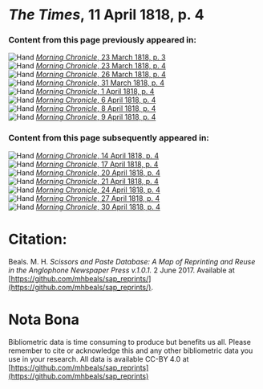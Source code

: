# *The Times*, 11 April 1818, p. 4  
  
### Content from this page previously appeared in:  
![Hand](http://scissorsandpaste.net/wp-content/uploads/2017/06/smallhandpointer.png) [*Morning Chronicle*, 23 March 1818, p. 3](https://mhbeals.github.io/sap_html/Morning-Chronicle/Morning-Chronicle-23-March-1818-p-3)  
![Hand](http://scissorsandpaste.net/wp-content/uploads/2017/06/smallhandpointer.png) [*Morning Chronicle*, 23 March 1818, p. 4](https://mhbeals.github.io/sap_html/Morning-Chronicle/Morning-Chronicle-23-March-1818-p-4)  
![Hand](http://scissorsandpaste.net/wp-content/uploads/2017/06/smallhandpointer.png) [*Morning Chronicle*, 26 March 1818, p. 4](https://mhbeals.github.io/sap_html/Morning-Chronicle/Morning-Chronicle-26-March-1818-p-4)  
![Hand](http://scissorsandpaste.net/wp-content/uploads/2017/06/smallhandpointer.png) [*Morning Chronicle*, 31 March 1818, p. 4](https://mhbeals.github.io/sap_html/Morning-Chronicle/Morning-Chronicle-31-March-1818-p-4)  
![Hand](http://scissorsandpaste.net/wp-content/uploads/2017/06/smallhandpointer.png) [*Morning Chronicle*, 1 April 1818, p. 4](https://mhbeals.github.io/sap_html/Morning-Chronicle/Morning-Chronicle-1-April-1818-p-4)  
![Hand](http://scissorsandpaste.net/wp-content/uploads/2017/06/smallhandpointer.png) [*Morning Chronicle*, 6 April 1818, p. 4](https://mhbeals.github.io/sap_html/Morning-Chronicle/Morning-Chronicle-6-April-1818-p-4)  
![Hand](http://scissorsandpaste.net/wp-content/uploads/2017/06/smallhandpointer.png) [*Morning Chronicle*, 8 April 1818, p. 4](https://mhbeals.github.io/sap_html/Morning-Chronicle/Morning-Chronicle-8-April-1818-p-4)  
![Hand](http://scissorsandpaste.net/wp-content/uploads/2017/06/smallhandpointer.png) [*Morning Chronicle*, 9 April 1818, p. 4](https://mhbeals.github.io/sap_html/Morning-Chronicle/Morning-Chronicle-9-April-1818-p-4)  
  
### Content from this page subsequently appeared in:  
![Hand](http://scissorsandpaste.net/wp-content/uploads/2017/06/smallhandpointer.png) [*Morning Chronicle*, 14 April 1818, p. 4](https://mhbeals.github.io/sap_html/Morning-Chronicle/Morning-Chronicle-14-April-1818-p-4)  
![Hand](http://scissorsandpaste.net/wp-content/uploads/2017/06/smallhandpointer.png) [*Morning Chronicle*, 17 April 1818, p. 4](https://mhbeals.github.io/sap_html/Morning-Chronicle/Morning-Chronicle-17-April-1818-p-4)  
![Hand](http://scissorsandpaste.net/wp-content/uploads/2017/06/smallhandpointer.png) [*Morning Chronicle*, 20 April 1818, p. 4](https://mhbeals.github.io/sap_html/Morning-Chronicle/Morning-Chronicle-20-April-1818-p-4)  
![Hand](http://scissorsandpaste.net/wp-content/uploads/2017/06/smallhandpointer.png) [*Morning Chronicle*, 21 April 1818, p. 4](https://mhbeals.github.io/sap_html/Morning-Chronicle/Morning-Chronicle-21-April-1818-p-4)  
![Hand](http://scissorsandpaste.net/wp-content/uploads/2017/06/smallhandpointer.png) [*Morning Chronicle*, 24 April 1818, p. 4](https://mhbeals.github.io/sap_html/Morning-Chronicle/Morning-Chronicle-24-April-1818-p-4)  
![Hand](http://scissorsandpaste.net/wp-content/uploads/2017/06/smallhandpointer.png) [*Morning Chronicle*, 27 April 1818, p. 4](https://mhbeals.github.io/sap_html/Morning-Chronicle/Morning-Chronicle-27-April-1818-p-4)  
![Hand](http://scissorsandpaste.net/wp-content/uploads/2017/06/smallhandpointer.png) [*Morning Chronicle*, 30 April 1818, p. 4](https://mhbeals.github.io/sap_html/Morning-Chronicle/Morning-Chronicle-30-April-1818-p-4)  


# Citation: 

Beals. M. H. *Scissors and Paste Database: A Map of Reprinting and Reuse in the Anglophone Newspaper Press v.1.0.1.* 2 June 2017. Available at [https://github.com/mhbeals/sap_reprints/](https://github.com/mhbeals/sap_reprints/). 

# Nota Bona

Bibliometric data is time consuming to produce but benefits us all. Please remember to cite or acknowledge this and any other bibliometric data you use in your research. All data is available CC-BY 4.0 at [https://github.com/mhbeals/sap_reprints](https://github.com/mhbeals/sap_reprints)
